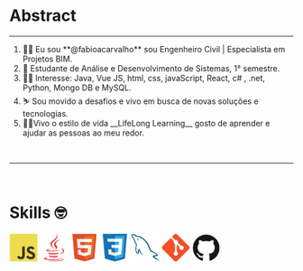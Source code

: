 <h1>Abstract</h1>
<hr>
<ol list-style="none";>
<li >👨‍💻 Eu sou **@fabioacarvalho** sou Engenheiro Civil | Especialista em Projetos BIM. </li>
<li>🌱 Estudante de Análise e Desenvolvimento de Sistemas, 1° semestre. </li>
<li>🐱‍💻 Interesse: Java, Vue JS, html, css, javaScript, React, c# , .net, Python, Mongo DB e MySQL. </li>
<li>⛷ Sou movido a desafios e vivo em busca de novas soluções e tecnologias. </li>
<li>🐱‍🏍Vivo o estilo de vida  __LifeLong Learning__ gosto de aprender e ajudar as pessoas ao meu redor. </li>
</ol>

<br>
<hr>
<br>

<h1>Skills 🤓</h1>

<img width="50px" height="50px" src="https://raw.githubusercontent.com/devicons/devicon/master/icons/javascript/javascript-original.svg" alt="javaScript"> <img width="50px" height="50px" src="https://raw.githubusercontent.com/devicons/devicon/master/icons/java/java-plain.svg" alt="Java"> <img width="50px" height="50px" src="https://raw.githubusercontent.com/devicons/devicon/master/icons/html5/html5-original.svg" alt="HTML5"> <img width="50px" height="50px" src="https://raw.githubusercontent.com/devicons/devicon/master/icons/css3/css3-original.svg" alt="CSS3"> <img width="50px" height="50px" src="https://raw.githubusercontent.com/devicons/devicon/master/icons/mysql/mysql-original.svg" alt="MySQL"> <img width="50px" height="50px" src="https://raw.githubusercontent.com/devicons/devicon/master/icons/git/git-original.svg" alt="Git"> <img width="50px" height="50px" src="https://raw.githubusercontent.com/devicons/devicon/master/icons/github/github-original.svg" alt="GitHub">

<!---
fabioacarvalho/fabioacarvalho is a ✨ special ✨ repository because its `README.md` (this file) appears on your GitHub profile.
You can click the Preview link to take a look at your changes.
--->
